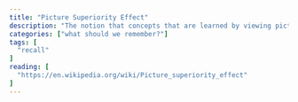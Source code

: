 ```yaml
---
title: "Picture Superiority Effect"
description: "The notion that concepts that are learned by viewing pictures are more easily and frequently recalled than are concepts that are learned by viewing their written word form counterparts."
categories: ["what should we remember?"]
tags: [
  "recall"
]
reading: [
  "https://en.wikipedia.org/wiki/Picture_superiority_effect"
]
---
```


